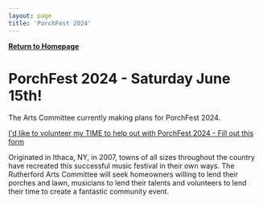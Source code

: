 ```yaml
---
layout: page
title: 'PorchFest 2024'
---
```


[**Return to Homepage**](/)

# PorchFest 2024 - Saturday June 15th! 

The Arts Committee currently making plans for PorchFest 2024. 

[I'd like to volunteer my TIME to help out with PorchFest 2024 - Fill out this form](https://forms.gle/wseQgpynohPjiVsH6)

Originated in Ithaca, NY, in 2007, towns of all sizes throughout the country have recreated this successful music festival in their own ways. The Rutherford Arts Committee will seek homeowners willing to lend their porches and lawn, musicians to lend their talents and volunteers to lend their time to create a fantastic community event. 

